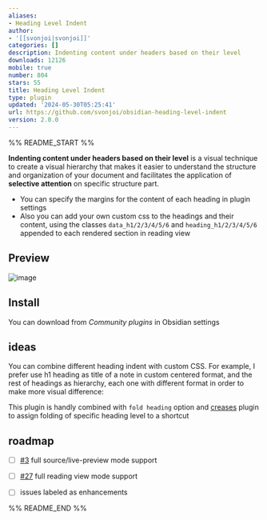 ```yaml
---
aliases:
- Heading Level Indent
author:
- '[[svonjoi|svonjoi]]'
categories: []
description: Indenting content under headers based on their level
downloads: 12126
mobile: true
number: 804
stars: 55
title: Heading Level Indent
type: plugin
updated: '2024-05-30T05:25:41'
url: https://github.com/svonjoi/obsidian-heading-level-indent
version: 2.0.0
---
```


%% README_START %%

**Indenting content under headers based on their level** is a visual technique to create a visual hierarchy that makes it easier to understand the structure and organization of your document and facilitates the application of **selective attention** on specific structure part. 

- You can specify the margins for the content of each heading in plugin settings
- Also you can add your own custom css to the headings and their content, using the classes `data_h1/2/3/4/5/6` and `heading_h1/2/3/4/5/6` appended to each rendered section in reading view

## Preview

![image](https://github.com/svonjoi/obsidian-heading-level-indent/assets/58810368/bb4dcf60-edff-4c3a-9c24-a06986b888d9)

## Install

You can download from *Community plugins* in Obsidian settings

## ideas

You can combine different heading indent with custom CSS. For example, I prefer use h1 heading as title of a note in custom centered format, and the rest of headings as hierarchy, each one with different format in order to make more visual difference:

This plugin is handly combined with `fold heading` option and [creases](https://github.com/liamcain/obsidian-creases) plugin to assign folding of specific heading level to a shortcut

## roadmap

- [ ] [#3](https://github.com/svonjoi/obsidian-heading-level-indent/issues/3) full source/live-preview mode support
- [ ] [#27](https://github.com/svonjoi/obsidian-heading-level-indent/issues/27) full reading view mode support
- [ ] issues labeled as enhancements


%% README_END %%